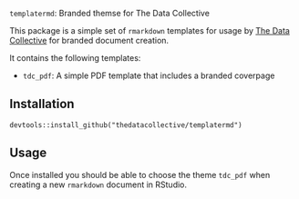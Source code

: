 `templatermd`: Branded themse for The Data Collective

This package is a simple set of `rmarkdown` templates for usage by [The Data Collective](thedatacollective.com.au) for branded document creation.

It contains the following templates:

 - `tdc_pdf`: A simple PDF template that includes a branded coverpage
 
## Installation

```{r}
devtools::install_github("thedatacollective/templatermd")
```

## Usage

Once installed you should be able to choose the theme `tdc_pdf` when creating a new `rmarkdown` document in RStudio.

